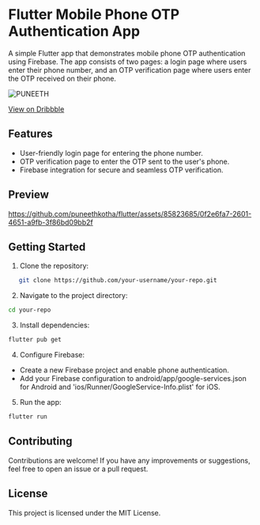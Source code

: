 
# Flutter Mobile Phone OTP Authentication App

A simple Flutter app that demonstrates mobile phone OTP authentication using Firebase. The app consists of two pages: a login page where users enter their phone number, and an OTP verification page where users enter the OTP received on their phone.

![PUNEETH](https://github.com/puneethkotha/puneethkotha/assets/85823685/699dd746-f5fe-4129-aa01-f56d40358eaf)

[View on Dribbble](https://dribbble.com/shots/22265449-Phone-Auth-Login?added_first_shot=true&new_shot_upload=true&utm_source=Clipboard_Shot&utm_campaign=puneeth_kotha&utm_content=Phone%20Auth%20Login&utm_medium=Social_Share&utm_source=Clipboard_Shot&utm_campaign=puneeth_xlcr&utm_content=Phone%20Auth%20Login&utm_medium=Social_Share)




## Features

- User-friendly login page for entering the phone number.
- OTP verification page to enter the OTP sent to the user's phone.
- Firebase integration for secure and seamless OTP verification.
  
## Preview
https://github.com/puneethkotha/flutter/assets/85823685/0f2e6fa7-2601-4651-a9fb-3f86bd09bb2f

## Getting Started

1. Clone the repository:

```bash
   git clone https://github.com/your-username/your-repo.git
```

2. Navigate to the project directory:
```bash
cd your-repo
 ```
3. Install dependencies:
```bash
flutter pub get
```
4. Configure Firebase:
- Create a new Firebase project and enable phone authentication.
- Add your Firebase configuration to android/app/google-services.json for Android and 'ios/Runner/GoogleService-Info.plist' for iOS.
5. Run the app:
```bash
flutter run
  ```
## Contributing
Contributions are welcome! If you have any improvements or suggestions, feel free to open an issue or a pull request.

## License
This project is licensed under the MIT License.
  
